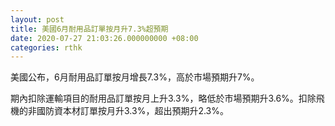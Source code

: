 ```yaml
---
layout: post
title: 美國6月耐用品訂單按月升7.3%超預期
date: 2020-07-27 21:03:26.000000000 +08:00
categories: rthk
---
```


美國公布，6月耐用品訂單按月增長7.3%，高於市場預期升7%。

期內扣除運輸項目的耐用品訂單按月上升3.3%，略低於市場預期升3.6%。扣除飛機的非國防資本材訂單按月升3.3%，超出預期升2.3%。
